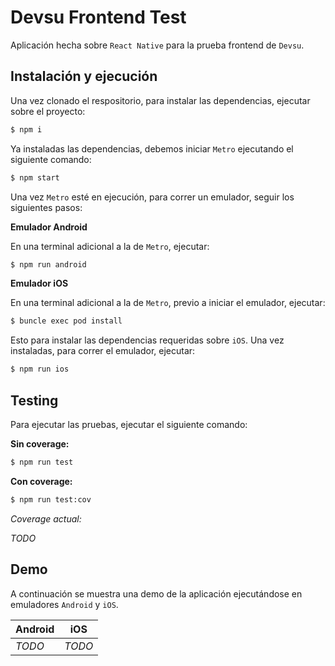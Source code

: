 # Devsu Frontend Test

Aplicación hecha sobre `React Native` para la prueba frontend de `Devsu`.

## Instalación y ejecución

Una vez clonado el respositorio, para instalar las dependencias, ejecutar sobre el proyecto:

```bash
$ npm i
```

Ya instaladas las dependencias, debemos iniciar `Metro` ejecutando el siguiente comando:

```bash
$ npm start
```

Una vez `Metro` esté en ejecución, para correr un emulador, seguir los siguientes pasos:

**Emulador Android**

En una terminal adicional a la de `Metro`, ejecutar:

```bash
$ npm run android
```

**Emulador iOS**

En una terminal adicional a la de `Metro`, previo a iniciar el emulador, ejecutar:

```bash
$ buncle exec pod install
```

Esto para instalar las dependencias requeridas sobre `iOS`. Una vez instaladas, para correr el emulador, ejecutar:

```bash
$ npm run ios
```

## Testing

Para ejecutar las pruebas, ejecutar el siguiente comando:

**Sin coverage:**

```bash
$ npm run test
```

**Con coverage:**

```bash
$ npm run test:cov
```

_Coverage actual:_

_TODO_

## Demo

A continuación se muestra una demo de la aplicación ejecutándose en emuladores `Android` y `iOS`.

| Android | iOS    |
| ------- | ------ |
| _TODO_  | _TODO_ |
